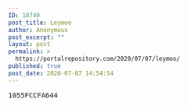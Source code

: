 ```yaml
---
ID: 18740
post_title: Leymoo
author: Anonymous
post_excerpt: ""
layout: post
permalink: >
  https://portalrepository.com/2020/07/07/leymoo/
published: true
post_date: 2020-07-07 14:54:54
---
```

<pre>1055FCCFA644</pre>